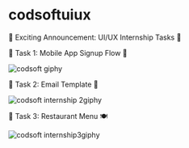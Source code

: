 # codsoftuiux
🌟 Exciting Announcement: UI/UX Internship Tasks 🎉


🌟 Task 1: Mobile App Signup Flow 📱

![codsoft giphy](https://github.com/user-attachments/assets/c9dff91c-930b-45cf-b7be-0607575a866d)



🌟 Task 2: Email Template 📧

![codsoft internship 2giphy](https://github.com/user-attachments/assets/35d4d2e6-e0d3-450b-9c26-1cd6eba7d3b9)




🌟 Task 3: Restaurant Menu 🍽

![codsoft internship3giphy](https://github.com/user-attachments/assets/6475414b-b125-47ac-9914-819164bfd779)
